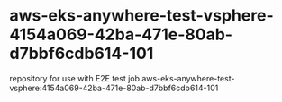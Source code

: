 # aws-eks-anywhere-test-vsphere-4154a069-42ba-471e-80ab-d7bbf6cdb614-101
repository for use with E2E test job aws-eks-anywhere-test-vsphere:4154a069-42ba-471e-80ab-d7bbf6cdb614-101
